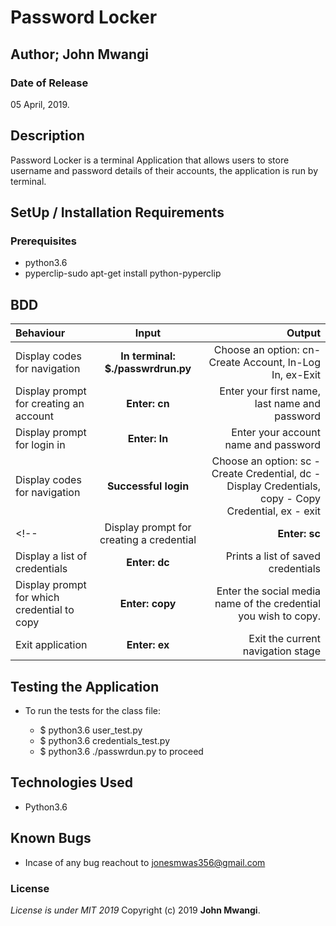 # Password Locker

## Author; John Mwangi

### Date of Release

05 April, 2019.

## Description
Password Locker is a terminal Application that allows users to store username and password details of their accounts, the application is run by terminal.

## SetUp / Installation Requirements
### Prerequisites

* python3.6
* pyperclip-sudo apt-get install python-pyperclip

## BDD
| Behaviour | Input | Output |
| :---------------- | :---------------: | ------------------: |
| Display codes for navigation | **In terminal: $./passwrdrun.py** |Choose an option: cn-Create Account, ln-Log In, ex-Exit |
| Display prompt for creating an account | **Enter: cn** | Enter your first name, last name and password |
| Display prompt for login in | **Enter: ln** | Enter your account name and password |
| Display codes for navigation | **Successful login** | Choose an option: sc - Create Credential, dc - Display Credentials, copy - Copy Credential, ex - exit |
<!-- | Display prompt for creating a credential | **Enter: sc** | Enter the social media name, your username/social media handle and password which can be auto generated after you specify the length or input your own |
| Display a list of credentials | **Enter: dc** | Prints a list of saved credentials |
| Display prompt for which credential to copy | **Enter: copy** | Enter the social media name of the credential you wish to copy. |
| Exit application | **Enter: ex** | Exit the current navigation stage | -->

<!-- ### Cloning
* In your terminal:

        $ git clone my repo
        $ cd Py-Password-Locker -->

## Testing the Application

* To run the tests for the class file:

  *  $ python3.6 user_test.py
  *  $ python3.6 credentials_test.py
  *  $ python3.6 ./passwrdun.py to proceed

## Technologies Used
* Python3.6

## Known Bugs
* Incase of any bug reachout to jonesmwas356@gmail.com

### License
*License is under MIT 2019*
Copyright (c) 2019 **John Mwangi**.
